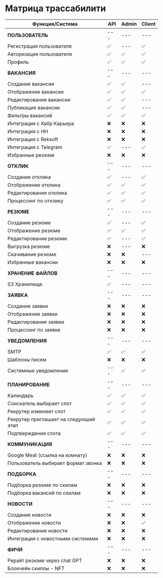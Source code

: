 # Матрица трассабилити

| Функция/Система                       | API | Admin | Client |
|---------------------------------------|-----|-------|--------| 
| **ПОЛЬЗОВАТЕЛЬ**                      | --- | ---   | ---    |
| Регистрация пользователя              | ✅   | ---   | ✅      |
| Авторизация пользователя              | ✅   | ✅     | ✅      |
| Профиль                               | ✅   | ✅     | ✅      |
| **ВАКАНСИЯ**                          | --- | ---   | ---    |
| Создание вакансии                     | ✅   | ✅     | ---    |
| Отображение вакансии                  | ✅   | ✅     | ✅      |
| Редактирование вакансии               | ✅   | ✅     | ---    |
| Публикация вакансии                   | ✅   | ✅     | ---    |
| Фильтры вакансий                      | ✅   | ✅     | ✅      |
| Интеграция с Хабр Карьера             | ❌   | ❌     | ❌      |
| Интеграция с HH                       | ❌   | ❌     | ❌      |
| Интеграция с Reksoft                  | ❌   | ❌     | ❌      |
| Интеграция с Telegram                 | ✅   | ---   | ✅      |
| Избранные резюме                      | ❌   | ❌     | ❌      |
| **ОТКЛИК**                            | --- | ---   | ---    |
| Создание отклика                      | ✅   | ---   | ✅      |
| Отображение отклика                   | ✅   | ✅     | ✅      |
| Редактирование отклика                | ✅   | ✅     | ✅      |
| Процессинг по отклику                 | ✅   | ✅     | ✅      |
| **РЕЗЮМЕ**                            | --- | ---   | ---    |
| Создание резюме                       | ✅   | ---   | ✅      |
| Отображение резюме                    | ✅   | ✅     | ✅      |
| Редактирование резюме                 | ✅   | ---   | ✅      |
| Выгрузка резюме                       | ❌   | ---   | ❌      |
| Скачивание резюме                     | ❌   | ❌     | ---    |
| Избранные вакансии                    | ❌   | ❌     | ❌      |
| **ХРАНЕНИЕ ФАЙЛОВ**                   | --- | ---   | ---    |
| S3 Хранилище                          | ✅   | ---   | ---    |
| **ЗАЯВКА**                            | --- | ---   | ---    |
| Создание заявки                       | ❌   | ❌     | ❌      |
| Отображение заявки                    | ❌   | ❌     | ❌      |
| Редактирование заявки                 | ❌   | ❌     | ❌      |
| Процессинг по заявке                  | ❌   | ❌     | ❌      |
| **УВЕДОМЛЕНИЯ**                       | --- | ---   | ---    |
| SMTP                                  |  ✅   | ✅     |   ✅     |
| Шаблоны писем                         | ❌   | ❌     | ❌      |
| Системные уведомления                 | --- | ✅     |   ✅     |
| **ПЛАНИРОВАНИЕ**                      | --- | ---   | ---    |
| Календарь                             | ✅   | ✅     | ✅      |
| Соискатель выбирает слот              | ✅   | ✅     | ✅      |
| Рекрутер изменяет слот                | ✅   | ✅     | ✅      |
| Рекрутер приглашает на следуюший этап | ✅   | ✅     | ✅      |
| Подтверждение слота                   | ✅   | ✅     | ✅      |
| **КОММУНИКАЦИЯ**                      | --- | ---   | ---    |
| Google Meat (ссылка на комнату)       | ❌   | ❌     | ❌      |
| Пользователь выбирает формат звонка   | ❌   | ❌     | ❌      |
| **ПОДБОРКА**                          | --- | ---   | ---    |
| Подборка резюме по скилам             | ❌   | ❌     | ❌      |
| Подборка вакансий по скилам           | ❌   | ❌     | ❌      |
| **НОВОСТИ**                           | --- | ---   | ---    |
| Создание новости                      | ❌   | ❌     | ❌      |
| Отображение новости                   | ❌   | ❌     | ✅      |
| Редактирование новости                | ❌   | ❌     | ❌      |
| Интеграция с новостными системами     | ❌   | ❌     | ❌      |
| **ФИЧИ**                              | --- | ---   | ---    |
| Рерайт резюме через chat GPT          | ❌   | ❌     | ❌      |
| Блокчейн скиллы - NFT                 | ❌   | ❌     | ❌      |
